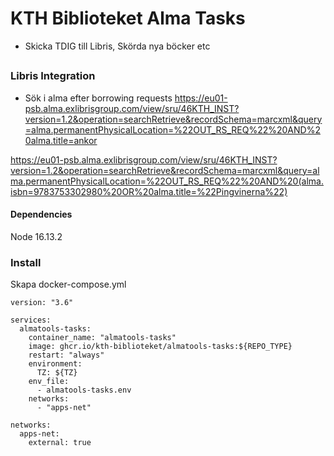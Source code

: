 # KTH Biblioteket Alma Tasks
- Skicka TDIG till Libris, Skörda nya böcker etc

##

### Libris Integration

- Sök i alma efter borrowing requests
https://eu01-psb.alma.exlibrisgroup.com/view/sru/46KTH_INST?version=1.2&operation=searchRetrieve&recordSchema=marcxml&query=alma.permanentPhysicalLocation=%22OUT_RS_REQ%22%20AND%20alma.title=ankor

https://eu01-psb.alma.exlibrisgroup.com/view/sru/46KTH_INST?version=1.2&operation=searchRetrieve&recordSchema=marcxml&query=alma.permanentPhysicalLocation=%22OUT_RS_REQ%22%20AND%20(alma.isbn=9783753302980%20OR%20alma.title=%22Pingvinerna%22)



#### Dependencies

Node 16.13.2

### Install
Skapa docker-compose.yml
```
version: "3.6"

services:
  almatools-tasks:
    container_name: "almatools-tasks"
    image: ghcr.io/kth-biblioteket/almatools-tasks:${REPO_TYPE}
    restart: "always"
    environment:
      TZ: ${TZ}
    env_file:
      - almatools-tasks.env
    networks:
      - "apps-net"

networks:
  apps-net:
    external: true
```